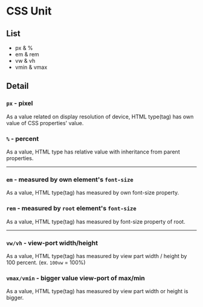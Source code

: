 # CSS Unit

## List

- px & %
- em & rem
- vw & vh
- vmin & vmax

## Detail

### `px` - pixel

As a value related on display resolution of device, HTML type(tag) has own value of CSS properties' value.

### `%` - percent

As a value, HTML type has relative value with inheritance from parent properties.

---

### `em` - measured by own element's `font-size`

As a value, HTML type(tag) has measured by own font-size property.

### `rem` - measured by `root` element's `font-size`

As a value, HTML type(tag) has measured by font-size property of root.

---

### `vw/vh` - view-port width/height

As a value, HTML type(tag) has measured by view part width / height by 100 percent. (ex. `100vw` = 100%)

### `vmax/vmin` - bigger value view-port of max/min

As a value, HTML type(tag) has measured by view part width or height is bigger.
